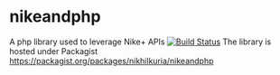 # nikeandphp
A php library used to leverage Nike+ APIs
[![Build Status](https://travis-ci.org/nikhilkuria/nikeandphp.svg?branch=master)](https://travis-ci.org/nikhilkuria/nikeandphp)
The library is hosted under Packagist
https://packagist.org/packages/nikhilkuria/nikeandphp
